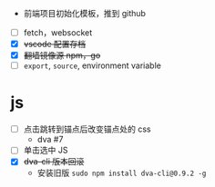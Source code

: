 - 前端项目初始化模板，推到 github
- [ ] fetch，websocket
- [x] ~~vscode 配置存档~~
- [x] ~~翻墙镜像源 npm，go~~
- [ ] `export`, `source`, environment variable
# js
- [ ] 点击跳转到锚点后改变锚点处的 css
    - dva #7
- [ ] 单击选中 JS
- [x] ~~dva-cli 版本回滚~~
    - 安装旧版 `sudo npm install dva-cli@0.9.2 -g`